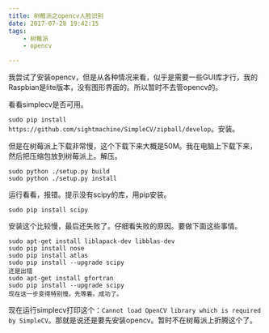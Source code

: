 ```yaml
---
title: 树莓派之opencv人脸识别
date: 2017-07-28 19:42:15
tags:
	- 树莓派
	- opencv

---
```


我尝试了安装opencv，但是从各种情况来看，似乎是需要一些GUI库才行，我的Raspbian是lite版本，没有图形界面的。所以暂时不去管opencv的。

看看simplecv是否可用。

`sudo pip install https://github.com/sightmachine/SimpleCV/zipball/develop`。安装。

但是在树莓派上下载非常慢，这个下载下来大概是50M。我在电脑上下载下来，然后把压缩包放到树莓派上。解压。

```
sudo python ./setup.py build
sudo python ./setup.py install
```

运行看看，报错。提示没有scipy的库，用pip安装。

```
sudo pip install scipy
```

安装这个比较慢，最后还失败了。仔细看失败的原因。要做下面这些事情。

```
sudo apt-get install liblapack-dev libblas-dev  
sudo pip install nose  
sudo pip install atlas  
sudo pip install --upgrade scipy  
还是出错
sudo apt-get install gfortran  
sudo pip install --upgrade scipy  
现在这一步变得特别慢。先等着。成功了。
```

现在运行simplecv打印这个：`Cannot load OpenCV library which is required by SimpleCV`。那就是说还是要先安装opencv。暂时不在树莓派上折腾这个了。











